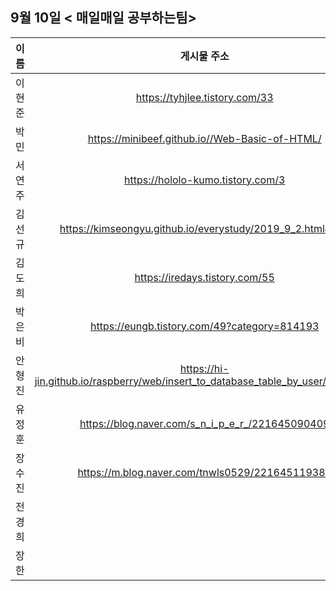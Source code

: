 ## 9월 10일  < 매일매일 공부하는팀>

| 이름   |                         게시물 주소                          |
| ------ | :----------------------------------------------------------: |
| 이현준 |                https://tyhjlee.tistory.com/33                |
| 박민   |        https://minibeef.github.io//Web-Basic-of-HTML/        |
| 서연주 |              https://hololo-kumo.tistory.com/3               |
| 김선규 | https://kimseongyu.github.io/everystudy/2019_9_2.html#first  |
| 김도희 |                https://iredays.tistory.com/55                |
| 박은비 |         https://eungb.tistory.com/49?category=814193         |
| 안형진 | https://hi-jin.github.io/raspberry/web/insert_to_database_table_by_user/index.html |
| 유정훈 |       https://blog.naver.com/s_n_i_p_e_r_/221645090409       |
| 장수진 |       https://m.blog.naver.com/tnwls0529/221645119381        |
| 전경희 |                                                              |
| 장한   |                                                              |

